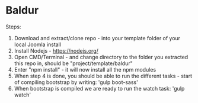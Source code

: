 # Baldur

Steps:
1. Download and extract/clone repo - into your template folder of your local Joomla install
2. Install Nodejs - https://nodejs.org/
3. Open CMD/Terminal - and change directory to the folder you extracted this repo in, should be "project/template/baldur"
4. Enter "npm install" - it will now install all the npm modules
5. When step 4 is done, you should be able to run the different tasks - start of compiling bootstrap by writing: 'gulp boot-sass'
6. When bootstrap is compiled we are ready to run the watch task: 'gulp watch' 
